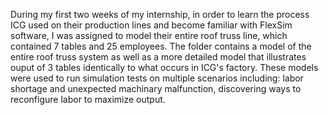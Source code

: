 During my first two weeks of my internship, in order to learn the process ICG used on their production lines and become familiar with FlexSim software, I was assigned to 
model their entire roof truss line, which contained 7 tables and 25 employees. The folder contains a model of the entire roof truss system as well as a more detailed model that 
illustrates ouput of 3 tables identically to what occurs in ICG's factory. These models were used to run simulation tests on multiple scenarios including: labor shortage and 
unexpected machinary malfunction, discovering ways to reconfigure labor to maximize output.
